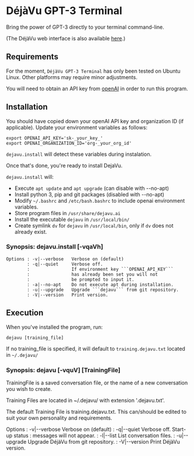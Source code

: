 # DéjàVu GPT-3 Terminal
Bring the power of GPT-3 directly to your terminal command-line.

(The DéjàVu web interface is also available [here](https://okusiassociates.com/dejavu/).)

## Requirements
For the moment, ```DéjàVu GPT-3 Terminal``` has only been tested on Ubuntu Linux.  Other platforms may require minor adjustments. 

You will need to obtain an API key from [openAI](https://openai.com) in order to run this program.

## Installation
You should have copied down your openAI API key and organization ID (if applicable). Update your environment variables as follows:

```
export OPENAI_API_KEY='sk-_your_key_'
export OPENAI_ORGANIZATION_ID='org-_your_org_id'
```

```dejavu.install``` will detect these variables during instalation.

Once that's done, you're ready to install DejaVu. 

```dejavu.install``` will:

 - Execute ```apt update``` and ```apt upgrade``` (can disable with --no-apt)
 - Install python 3, pip and git packages (disabled with --no-apt)
 - Modify ```~/.bashrc``` and ```/etc/bash.bashrc``` to include openai environment variables.
 - Store program files in ```/usr/share/dejavu.ai```
 - Install the executable ```dejavu``` in ```/usr/local/bin/```
 - Create symlink ```dv``` for ```dejavu``` in ```/usr/local/bin```, only if ```dv``` does not already exist.

### Synopsis: dejavu.install \[-vqaVh\]
	Options : -v|--verbose   Verbose on (default)
	        : -q|--quiet     Verbose off. 
	        :                If environment key ```OPENAI_API_KEY```
	        :                has already been set you will not 
	        :                be prompted to input it.
	        : -a|--no-apt    Do not execute apt during installation.
	        : -u|--upgrade   Upgrade ```dejavu``` from git repository.
	        : -V|--version   Print version.

## Execution
When you've installed the program, run:

```
dejavu [training_file]
```

If no training_file is specified, it will default to ```training.dejavu.txt``` located in ```~/.dejavu/```

### Synopsis: dejavu \[-vquV\] \[TrainingFile\]
TrainingFile is a saved conversation file, or the name of a new conversation you wish to create.
 
Training Files are located in ~/.dejavu/ with extension '.dejavu.txt'.

The default Training File is training.dejavu.txt. This can/should be edited to suit your own personality and requirements.

  Options : -v|--verbose   Verbose on (default)
          : -q|--quiet     Verbose off. Start-up status 
          :                messages will not appear.
          : -l|--list      List conversation files.
          : -u|--upgrade   Upgrade DéjàVu from git repository.
          : -V|--version   Print DéjàVu version.

